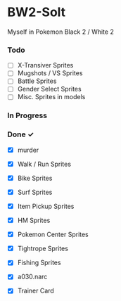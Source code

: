 # BW2-Solt
Myself in Pokemon Black 2 / White 2

### Todo

- [ ] X-Transiver Sprites
- [ ] Mugshots / VS Sprites
- [ ] Battle Sprites
- [ ] Gender Select Sprites
- [ ] Misc. Sprites in models

### In Progress



### Done ✓

- [x] murder
- [x] Walk / Run Sprites
- [x] Bike Sprites
- [x] Surf Sprites
- [x] Item Pickup Sprites
- [x] HM Sprites
- [x] Pokemon Center Sprites
- [x] Tightrope Sprites
- [x] Fishing Sprites
- [x] a030.narc
- [x] Trainer Card

